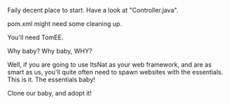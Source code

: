 Faily decent place to start. Have a look at "Controller.java".

pom.xml might need some cleaning up.

You'll need TomEE.

Why baby? Why baby, WHY?

Well, if you are going to use ItsNat as your web framework, and are as smart as us, you'll quite often need to spawn websites with the essentials. This is it. The essentials baby!

Clone our baby, and adopt it! 
